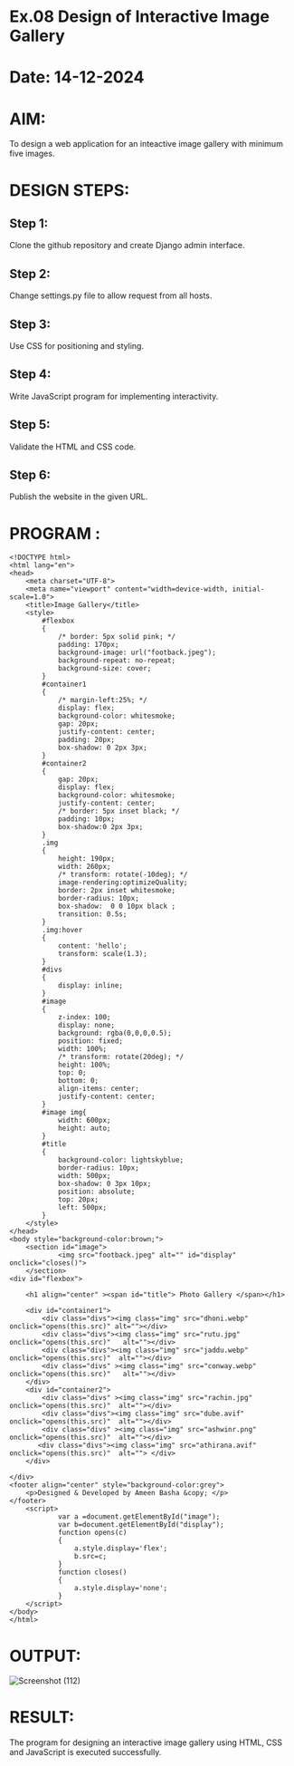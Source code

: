 # Ex.08 Design of Interactive Image Gallery
# Date: 14-12-2024
# AIM:
To design a web application for an inteactive image gallery with minimum five images.

# DESIGN STEPS:
## Step 1:
Clone the github repository and create Django admin interface.

## Step 2:
Change settings.py file to allow request from all hosts.

## Step 3:
Use CSS for positioning and styling.

## Step 4:
Write JavaScript program for implementing interactivity.

## Step 5:
Validate the HTML and CSS code.

## Step 6:
Publish the website in the given URL.

# PROGRAM :
~~~
<!DOCTYPE html>
<html lang="en">
<head>
    <meta charset="UTF-8">
    <meta name="viewport" content="width=device-width, initial-scale=1.0">
    <title>Image Gallery</title>
    <style>
        #flexbox
        {
            /* border: 5px solid pink; */
            padding: 170px;
            background-image: url("footback.jpeg");
            background-repeat: no-repeat;
            background-size: cover;
        }
        #container1
        {
            /* margin-left:25%; */
            display: flex;
            background-color: whitesmoke; 
            gap: 20px;
            justify-content: center;
            padding: 20px;
            box-shadow: 0 2px 3px;
        }
        #container2
        {
            gap: 20px;
            display: flex;
            background-color: whitesmoke; 
            justify-content: center;
            /* border: 5px inset black; */
            padding: 10px;
            box-shadow:0 2px 3px;
        }
        .img
        {
            height: 190px;
            width: 260px;
            /* transform: rotate(-10deg); */
            image-rendering:optimizeQuality;    
            border: 2px inset whitesmoke;    
            border-radius: 10px;
            box-shadow:  0 0 10px black ;
            transition: 0.5s;
        }
        .img:hover
        {
            content: 'hello';
            transform: scale(1.3);
        }
        #divs
        {
            display: inline;
        }
        #image
        {
            z-index: 100;
            display: none;
            background: rgba(0,0,0,0.5);
            position: fixed;
            width: 100%;
            /* transform: rotate(20deg); */
            height: 100%;
            top: 0;
            bottom: 0;
            align-items: center;
            justify-content: center;    
        }
        #image img{
            width: 600px;
            height: auto;
        }
        #title
        {
            background-color: lightskyblue;
            border-radius: 10px;
            width: 500px;
            box-shadow: 0 3px 10px;
            position: absolute;
            top: 20px;
            left: 500px;
        }
    </style>
</head>
<body style="background-color:brown;">
    <section id="image">
            <img src="footback.jpeg" alt="" id="display" onclick="closes()">
    </section>
<div id="flexbox">

    <h1 align="center" ><span id="title"> Photo Gallery </span></h1>

    <div id="container1">
        <div class="divs"><img class="img" src="dhoni.webp" onclick="opens(this.src)" alt=""></div>
        <div class="divs"><img class="img" src="rutu.jpg" onclick="opens(this.src)"   alt=""></div>
        <div class="divs"><img class="img" src="jaddu.webp"  onclick="opens(this.src)"  alt=""></div>
        <div class="divs" ><img class="img" src="conway.webp" onclick="opens(this.src)"   alt=""></div>
    </div>
    <div id="container2">
        <div class="divs" ><img class="img" src="rachin.jpg" onclick="opens(this.src)"  alt=""></div>
        <div class="divs"><img class="img" src="dube.avif" onclick="opens(this.src)"  alt=""></div>
        <div class="divs" ><img class="img" src="ashwinr.png" onclick="opens(this.src)"  alt=""></div>
       <div class="divs"><img class="img" src="athirana.avif" onclick="opens(this.src)"  alt=""> </div>
    </div>
    
</div>
<footer align="center" style="background-color:grey">
    <p>Designed & Developed by Ameen Basha &copy; </p>
</footer>
    <script>
            var a =document.getElementById("image");
            var b=document.getElementById("display");
            function opens(c)
            {
                a.style.display='flex';
                b.src=c;
            }
            function closes()
            {
                a.style.display='none';
            }
    </script>
</body>
</html>
~~~
# OUTPUT:

![Screenshot (112)](https://github.com/user-attachments/assets/7add3ce9-b2a4-4f94-b968-55e8b56850d5)



# RESULT:
The program for designing an interactive image gallery using HTML, CSS and JavaScript is executed successfully.
